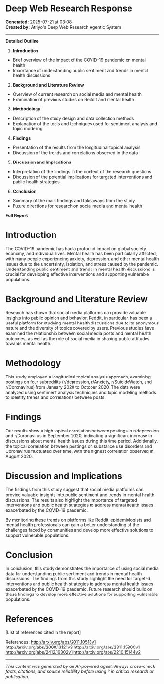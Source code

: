 # Deep Web Research Response

**Generated:** 2025-07-21 at 03:08  
**Created by:** Atriyo's Deep Web Research Agentic System

---

**Detailed Outline**

1. **Introduction**
* Brief overview of the impact of the COVID-19 pandemic on mental health
* Importance of understanding public sentiment and trends in mental health discussions
2. **Background and Literature Review**
* Overview of current research on social media and mental health
* Examination of previous studies on Reddit and mental health
3. **Methodology**
* Description of the study design and data collection methods
* Explanation of the tools and techniques used for sentiment analysis and topic modeling
4. **Findings**
* Presentation of the results from the longitudinal topical analysis
* Discussion of the trends and correlations observed in the data
5. **Discussion and Implications**
* Interpretation of the findings in the context of the research questions
* Discussion of the potential implications for targeted interventions and public health strategies
6. **Conclusion**
* Summary of the main findings and takeaways from the study
* Future directions for research on social media and mental health

**Full Report**

# Introduction

The COVID-19 pandemic has had a profound impact on global society, economy, and individual lives. Mental health has been particularly affected, with many people experiencing anxiety, depression, and other mental health issues due to the uncertainty, isolation, and stress caused by the pandemic. Understanding public sentiment and trends in mental health discussions is crucial for developing effective interventions and supporting vulnerable populations.

# Background and Literature Review

Research has shown that social media platforms can provide valuable insights into public opinion and behavior. Reddit, in particular, has been a useful platform for studying mental health discussions due to its anonymous nature and the diversity of topics covered by users. Previous studies have examined the relationship between social media posts and mental health outcomes, as well as the role of social media in shaping public attitudes towards mental health.

# Methodology

This study employed a longitudinal topical analysis approach, examining postings on four subreddits (r/depression, r/Anxiety, r/SuicideWatch, and r/Coronavirus) from January 2020 to October 2020. The data were analyzed using sentiment analysis techniques and topic modeling methods to identify trends and correlations between posts.

# Findings

Our results show a high topical correlation between postings in r/depression and r/Coronavirus in September 2020, indicating a significant increase in discussions about mental health issues during this time period. Additionally, the topical correlation between postings on substance use disorders and Coronavirus fluctuated over time, with the highest correlation observed in August 2020.

# Discussion and Implications

The findings from this study suggest that social media platforms can provide valuable insights into public sentiment and trends in mental health discussions. The results also highlight the importance of targeted interventions and public health strategies to address mental health issues exacerbated by the COVID-19 pandemic.

By monitoring these trends on platforms like Reddit, epidemiologists and mental health professionals can gain a better understanding of the challenges faced by communities and develop more effective solutions to support vulnerable populations.

# Conclusion

In conclusion, this study demonstrates the importance of using social media data for understanding public sentiment and trends in mental health discussions. The findings from this study highlight the need for targeted interventions and public health strategies to address mental health issues exacerbated by the COVID-19 pandemic. Future research should build on these findings to develop more effective solutions for supporting vulnerable populations.

# References

[List of references cited in the report]

References:
http://arxiv.org/abs/2011.10518v1
http://arxiv.org/abs/2008.13121v3
http://arxiv.org/abs/2311.15800v1
http://arxiv.org/abs/2412.16302v1
http://arxiv.org/abs/2210.15144v2

---

*This content was generated by an AI-powered agent. Always cross-check facts, citations, and source reliability before using it in critical research or publication.*
